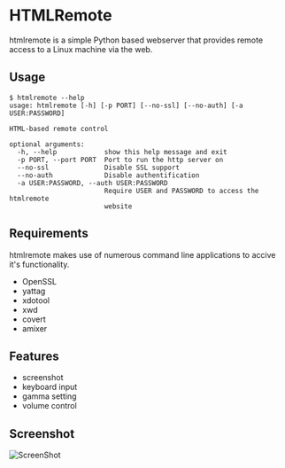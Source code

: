 HTMLRemote
==========

htmlremote is a simple Python based webserver that provides remote
access to a Linux machine via the web.

Usage
-----

    $ htmlremote --help
    usage: htmlremote [-h] [-p PORT] [--no-ssl] [--no-auth] [-a USER:PASSWORD]
    
    HTML-based remote control
    
    optional arguments:
      -h, --help            show this help message and exit
      -p PORT, --port PORT  Port to run the http server on
      --no-ssl              Disable SSL support
      --no-auth             Disable authentification
      -a USER:PASSWORD, --auth USER:PASSWORD
                            Require USER and PASSWORD to access the htmlremote
                            website

Requirements
------------

htmlremote makes use of numerous command line applications to accive
it's functionality.

* OpenSSL
* yattag
* xdotool
* xwd
* covert
* amixer

Features
--------

* screenshot
* keyboard input
* gamma setting
* volume control

Screenshot
----------
![ScreenShot](https://raw.github.com/Grumbel/htmlremote/master/screenshot.png)


